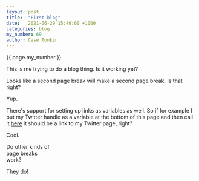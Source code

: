 ```yaml
---
layout: post
title:  "First blog"
date:   2021-06-29 15:40:00 +1000
categories: blog
my_number: 69
author: Case Tonkin
---
```


{{ page.my_number }}

This is me trying to do a blog thing. Is it working yet?

Looks like a second page break will make a second page break. Is that right?

Yup.

There's support for setting up links as variables as well. So if for example I put my Twitter handle as a variable at the bottom of this page and then call it [here][twitter-profile] it should be a link to my Twitter page, right?

Cool.

Do other kinds of <br> page breaks <br> work?

They do!

[twitter-profile]: https://twitter.com/vontonks

